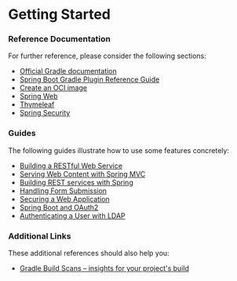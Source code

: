 # Getting Started

### Reference Documentation
For further reference, please consider the following sections:

* [Official Gradle documentation](https://docs.gradle.org)
* [Spring Boot Gradle Plugin Reference Guide](https://docs.spring.io/spring-boot/3.4.0-M2/gradle-plugin)
* [Create an OCI image](https://docs.spring.io/spring-boot/3.4.0-M2/gradle-plugin/packaging-oci-image.html)
* [Spring Web](https://docs.spring.io/spring-boot/docs/3.4.0-M2/reference/htmlsingle/index.html#web)
* [Thymeleaf](https://docs.spring.io/spring-boot/docs/3.4.0-M2/reference/htmlsingle/index.html#web.servlet.spring-mvc.template-engines)
* [Spring Security](https://docs.spring.io/spring-boot/docs/3.4.0-M2/reference/htmlsingle/index.html#web.security)

### Guides
The following guides illustrate how to use some features concretely:

* [Building a RESTful Web Service](https://spring.io/guides/gs/rest-service/)
* [Serving Web Content with Spring MVC](https://spring.io/guides/gs/serving-web-content/)
* [Building REST services with Spring](https://spring.io/guides/tutorials/rest/)
* [Handling Form Submission](https://spring.io/guides/gs/handling-form-submission/)
* [Securing a Web Application](https://spring.io/guides/gs/securing-web/)
* [Spring Boot and OAuth2](https://spring.io/guides/tutorials/spring-boot-oauth2/)
* [Authenticating a User with LDAP](https://spring.io/guides/gs/authenticating-ldap/)

### Additional Links
These additional references should also help you:

* [Gradle Build Scans – insights for your project's build](https://scans.gradle.com#gradle)

